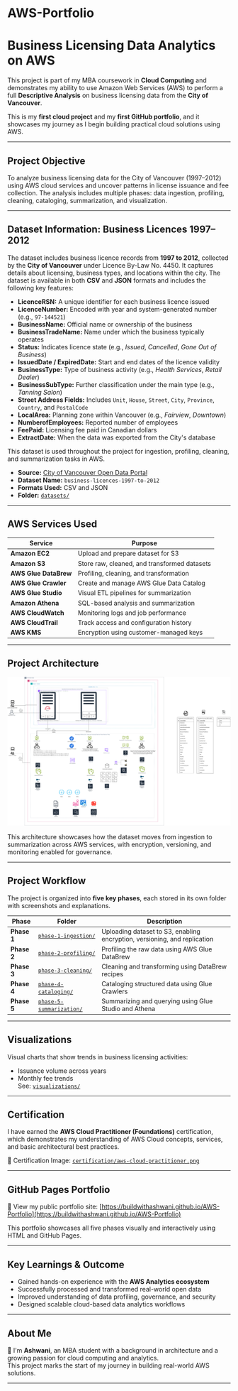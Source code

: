 # AWS-Portfolio

# Business Licensing Data Analytics on AWS

This project is part of my MBA coursework in **Cloud Computing** and demonstrates my ability to use Amazon Web Services (AWS) to perform a full **Descriptive Analysis** on business licensing data from the **City of Vancouver**.

This is my **first cloud project** and my **first GitHub portfolio**, and it showcases my journey as I begin building practical cloud solutions using AWS.

---

## Project Objective

To analyze business licensing data for the City of Vancouver (1997–2012) using AWS cloud services and uncover patterns in license issuance and fee collection. The analysis includes multiple phases: data ingestion, profiling, cleaning, cataloging, summarization, and visualization.

---

## Dataset Information: Business Licences 1997–2012

The dataset includes business licence records from **1997 to 2012**, collected by the **City of Vancouver** under Licence By-Law No. 4450. It captures details about licensing, business types, and locations within the city. The dataset is available in both **CSV** and **JSON** formats and includes the following key features:

- **LicenceRSN:** A unique identifier for each business licence issued  
- **LicenceNumber:** Encoded with year and system-generated number (e.g., `97-144521`)  
- **BusinessName:** Official name or ownership of the business  
- **BusinessTradeName:** Name under which the business typically operates  
- **Status:** Indicates licence state (e.g., *Issued*, *Cancelled*, *Gone Out of Business*)  
- **IssuedDate / ExpiredDate:** Start and end dates of the licence validity  
- **BusinessType:** Type of business activity (e.g., *Health Services*, *Retail Dealer*)  
- **BusinessSubType:** Further classification under the main type (e.g., *Tanning Salon*)  
- **Street Address Fields:** Includes `Unit`, `House`, `Street`, `City`, `Province`, `Country`, and `PostalCode`  
- **LocalArea:** Planning zone within Vancouver (e.g., *Fairview*, *Downtown*)  
- **NumberofEmployees:** Reported number of employees
- **FeePaid:** Licensing fee paid in Canadian dollars  
- **ExtractDate:** When the data was exported from the City's database  

This dataset is used throughout the project for ingestion, profiling, cleaning, and summarization tasks in AWS.


- **Source:** [City of Vancouver Open Data Portal](https://opendata.vancouver.ca/)
- **Dataset Name:** `business-licences-1997-to-2012`
- **Formats Used:** CSV and JSON
- **Folder:** [`datasets/`](./datasets/)

---

##  AWS Services Used

| Service           | Purpose                                                                 |
|------------------|-------------------------------------------------------------------------|
| **Amazon EC2**    | Upload and prepare dataset for S3                                       |
| **Amazon S3**     | Store raw, cleaned, and transformed datasets                            |
| **AWS Glue DataBrew** | Profiling, cleaning, and transformation                              |
| **AWS Glue Crawler** | Create and manage AWS Glue Data Catalog                              |
| **AWS Glue Studio**  | Visual ETL pipelines for summarization                               |
| **Amazon Athena**    | SQL-based analysis and summarization                                 |
| **AWS CloudWatch**   | Monitoring logs and job performance                                  |
| **AWS CloudTrail**   | Track access and configuration history                               |
| **AWS KMS**          | Encryption using customer-managed keys                               |

---

## Project Architecture

![Data Analytics Platform Diagram](architecture/dap-workflow.png)

This architecture showcases how the dataset moves from ingestion to summarization across AWS services, with encryption, versioning, and monitoring enabled for governance.

---

## Project Workflow

The project is organized into **five key phases**, each stored in its own folder with screenshots and explanations.

| Phase | Folder | Description |
|-------|--------|-------------|
| **Phase 1** | [`phase-1-ingestion/`](./phase-1-ingestion) | Uploading dataset to S3, enabling encryption, versioning, and replication |
| **Phase 2** | [`phase-2-profiling/`](./phase-2-profiling) | Profiling the raw data using AWS Glue DataBrew |
| **Phase 3** | [`phase-3-cleaning/`](./phase-3-cleaning) | Cleaning and transforming using DataBrew recipes |
| **Phase 4** | [`phase-4-cataloging/`](./phase-4-cataloging) | Cataloging structured data using Glue Crawlers |
| **Phase 5** | [`phase-5-summarization/`](./phase-5-summarization) | Summarizing and querying using Glue Studio and Athena |

---

## Visualizations

Visual charts that show trends in business licensing activities:
- Issuance volume across years
- Monthly fee trends  
See: [`visualizations/`](./visualizations/)

---

## Certification

I have earned the **AWS Cloud Practitioner (Foundations)** certification, which demonstrates my understanding of AWS Cloud concepts, services, and basic architectural best practices.

📌 Certification Image: [`certification/aws-cloud-practitioner.png`](./certification/aws-cloud-practitioner.png)

---

## GitHub Pages Portfolio

🔗 View my public portfolio site: [https://buildwithashwani.github.io/AWS-Portfolio](https://buildwithashwani.github.io/AWS-Portfolio)

This portfolio showcases all five phases visually and interactively using HTML and GitHub Pages.

---

## Key Learnings & Outcome

- Gained hands-on experience with the **AWS Analytics ecosystem**
- Successfully processed and transformed real-world open data
- Improved understanding of data profiling, governance, and security
- Designed scalable cloud-based data analytics workflows

---

## About Me

👋 I'm **Ashwani**, an MBA student with a background in architecture and a growing passion for cloud computing and analytics.  
This project marks the start of my journey in building real-world AWS solutions.

---

